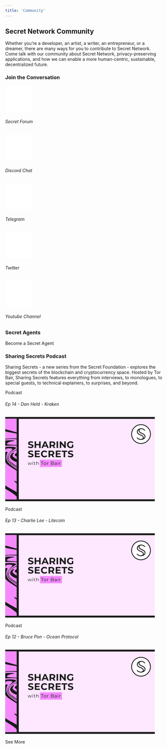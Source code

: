 ```yaml
---
title: 'Community'
---
```









<!-- Page title -->
<column>

<block>

<hero-title>

## Secret Network Community

</hero-title>

</block>

</column>









<!-- Intro -->
<column class="spacer-s" number="2" number-m="1" number-s="1" weight="left">

<block>

Whether you’re a developer, an artist, a writer, an entrepreneur, or a dreamer, there are many ways for you to contribute to Secret Network. Come talk with our community about Secret Network, privacy-preserving applications, and how we can enable a more human-centric, sustainable, decentralized future.

</block>

</column>










<!-- block Header -->
<column class="text-center">

<block>

### Join the Conversation

</block>

</column>







<!-- Join the conversation -->
<column class="spacer-s img-invert" number="5" number-m="3" number-s="2">

<block>

<card-simple class="accent-gray text-center cta" url="https://forum.scrt.network/">

![](./img/icon-social-forum-big.svg)

###### Secret Forum

</card-simple>

</block>

<block>

<card-simple class="accent-purple text-center cta" url="https://discord.com/invite/SJK32GY">

![](./img/icon-social-discord-big.svg)

###### Discord Chat

</card-simple>

</block>

<block>

<card-simple class="accent-blue text-center cta" url="https://t.me/SCRTcommunity">

![](./img/icon-social-telegram-big.svg)

###### Telegram

</card-simple>

</block>

<block>

<card-simple class="accent-turquoise text-center cta" url="https://twitter.com/SecretNetwork">

![](./img/icon-social-twitter-big.svg)

###### Twitter

</card-simple>

</block>

<block>

<card-simple class="accent-red text-center cta" url="https://www.youtube.com/channel/UCZPqj7h7mzjwuSfw_UWxQPw">

![](./img/icon-social-youtube-big.svg)

###### Youtube Channel

</card-simple>

</block>

</column>









<!-- block header -->
<column id="secret-agents">

<block>

### Secret Agents

</block>

</column>








<!-- Secret Agents -->
<column class="pl-0 pr-0" mode="full">

<block>

<card-secret-agent>

</card-secret-agent>

</block>

</column>









<!-- become a secret agent -->
<column class="spacer-s text-center">

<block>

<btn url="https://forms.gle/8NbTmUNVgbUkHY8eA">Become a Secret Agent</btn>

</block>

</column>









<!-- Block header -->
<column number="2" number-m="1" number-s="1"  weight="left">

<block>

### Sharing Secrets Podcast

Sharing Secrets - a new series from the Secret Foundation - explores the biggest secrets of the blockchain and cryptocurrency space. Hosted by Tor Bair, Sharing Secrets features everything from interviews, to monologues, to special guests, to technical explainers, to surprises, and beyond.

</block>

</column>









<!-- Sharing Secret Podcasts -->
<column class="" number="3" number-s="1">


<block>

<card-media class="accent-red"  url="https://soundcloud.com/sharing-secrets/ep-14-dan-held-kraken">

Podcast

###### Ep 14 - Dan Held - Kraken

![Ep 14 - Dan Held - Kraken](./img/media-card/image9.png)


</card-media>

</block>


<block>

<card-media class="accent-red"  url="https://soundcloud.com/sharing-secrets/ep-13-charlie-lee-litecoin">

Podcast

###### Ep 13 - Charlie Lee - Litecoin

![Ep 13 - Charlie Lee - Litecoin](./img/media-card/image9.png)


</card-media>

</block>

<block>

<card-media class="accent-red" url="https://soundcloud.com/sharing-secrets/ep-12-bruce-pon-ocean-protocol">

Podcast

###### Ep 12 - Bruce Pon - Ocean Protocol

![Ep 12 - Bruce Pon - Ocean Protocol](./img/media-card/image9.png)

</card-media>

</block>

</column>









<!-- become a secret agent -->
<column class="spacer-s text-center">

<block>

<btn url="/media/features">See More</btn>

</block>

</column>























